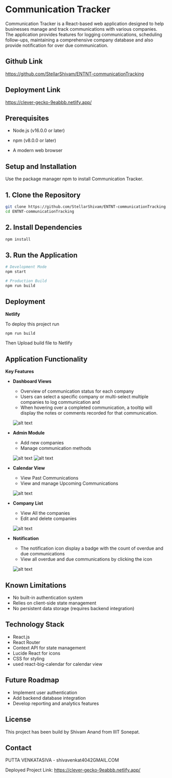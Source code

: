 # Communication Tracker

Communication Tracker is a React-based web application designed to help businesses manage and track communications with various companies. The application provides features for logging communications, scheduling follow-ups, maintaining a comprehensive company database and also provide notification for over due communication.

## Github Link
https://github.com/StellarShivam/ENTNT-communicationTracking

## Deployment Link
https://clever-gecko-9eabbb.netlify.app/

## Prerequisites
* Node.js (v16.0.0 or later)

* npm (v8.0.0 or later)

* A modern web browser

## Setup and Installation

Use the package manager npm to install Communication Tracker.

## 1. Clone the Repository

```bash
git clone https://github.com/StellarShivam/ENTNT-communicationTracking.git
cd ENTNT-communicationTracking
```

## 2. Install Dependencies

```bash
npm install
```
## 3. Run the Application
```bash
# Development Mode
npm start

# Production Build
npm run build
```

## Deployment

**Netlify**

To deploy this project run
```bash
npm run build
```

Then Upload build file to Netlify

## Application Functionality

**Key Features**

* **Dashboard Views**
    * Overview of communication status for each company
    * Users can select a specific company or multi-select multiple companies to log communication and 
    * When hovering over a completed communication, a tooltip will display the notes or comments recorded for that communication.

  ![alt text](https://i.postimg.cc/fR1jHqyC/Screenshot-2024-12-03-221951.png)

* **Admin Module**
    * Add new companies
    * Manage communication methods

   ![alt text](https://i.postimg.cc/htmpqRH6/Screenshot-2024-12-03-222813.png)
  ![alt text](https://i.postimg.cc/Y0JYXhq9/Screenshot-2024-12-03-223030.png)

* **Calendar View**
    * View Past Communications
    * View and manage Upcoming Communications

   ![alt text](https://i.postimg.cc/MH4bh9tz/Screenshot-2024-12-03-222930.png)
   
* **Company List**
    * View All the companies
    * Edit and delete companies

   ![alt text](https://i.postimg.cc/hj200Ddz/Screenshot-2024-12-03-222846.png)

* **Notification**
    * The notification icon display a badge with the count of overdue and due communications
    * View all overdue and due communications by clicking the icon
 
  ![alt text](https://i.postimg.cc/1RYHnzSb/Screenshot-2024-12-03-223001.png)

## Known Limitations
* No built-in authentication system
* Relies on client-side state management
* No persistent data storage (requires backend integration)

## Technology Stack
* React.js
* React Router
* Context API for state management
* Lucide React for icons
* CSS for styling
* used react-big-calendar for calendar view

## Future Roadmap
* Implement user authentication
* Add backend database integration
* Develop reporting and analytics features


## License
This project has been build by Shivam Anand from IIIT Sonepat.

## Contact
PUTTA VENKATASIVA - shivavenkat4042GMAIL.COM

Deployed Project Link: https://clever-gecko-9eabbb.netlify.app/

